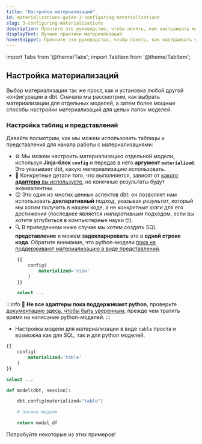 ```yaml
---
title: "Настройка материализаций"
id: materializations-guide-3-configuring-materializations
slug: 3-configuring-materializations
description: Прочтите это руководство, чтобы понять, как настраивать материализации в dbt.
displayText: Лучшие практики материализаций
hoverSnippet: Прочтите это руководство, чтобы понять, как настраивать материализации в dbt.
---
```


import Tabs from '@theme/Tabs';
import TabItem from '@theme/TabItem';

## Настройка материализаций

Выбор материализации так же прост, как и установка любой другой конфигурации в dbt. Сначала мы рассмотрим, как выбрать материализации для отдельных моделей, а затем более мощные способы настройки материализаций для целых папок моделей.

### Настройка таблиц и представлений

Давайте посмотрим, как мы можем использовать таблицы и представления для начала работы с материализациями:

- ⚙️ Мы можем настроить материализацию отдельной модели, используя **Jinja-блок `config`** и передав в него **аргумент `materialized`**. Это указывает dbt, какую материализацию использовать.
- 🚰 Конкретные детали того, что выполняется, зависят от [какого **адаптера** вы используете](/docs/supported-data-platforms), но конечные результаты будут эквивалентны.
- 😌 Это один из многих ценных аспектов dbt: он позволяет нам использовать **декларативный** подход, указывая _результат_, который мы хотим получить в нашем коде, а не _конкретные шаги_ для его достижения (последнее является _императивным_ подходом, если вы хотите углубиться в компьютерные науки 🤓).
- 🔍 В приведенном ниже случае мы хотим создать SQL **представление** и можем **задекларировать** это в **одной строке кода**. Обратите внимание, что python-модели [пока не поддерживают материализацию в виде представлений](https://docs.getdbt.com/docs/build/materializations#python-materializations).

```sql
    {{
        config(
            materialized='view'
        )
    }}

    select ...
```

:::info
🐍 **Не все адаптеры пока поддерживают python**, проверьте [документацию здесь, чтобы быть уверенным](/docs/build/python-models#specific-data-platforms), прежде чем тратить время на написание python-моделей.
:::

- Настройка модели для материализации в виде `table` проста и возможна как для SQL, так и для python моделей.

<Tabs>
<TabItem value="sql" label="SQL">

```sql
{{
    config(
        materialized='table'
    )
}}

select ...
```

</TabItem>
<TabItem value="python" label="Python">

```python
def model(dbt, session):

    dbt.config(materialized="table")

    # логика модели

    return model_df
```

</TabItem>
</Tabs>

Попробуйте некоторые из этих примеров!